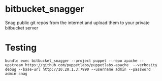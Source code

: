 # bitbucket_snagger
Snag public git repos from the internet and upload them to your private bitbucket server

# Testing
```shell
bundle exec bitbucket_snagger --project puppet --repo apache --upstream https://github.com/puppetlabs/puppetlabs-apache  --verbosity debug --base-url http://10.20.1.3:7990 --username admin --password admin snag
```
